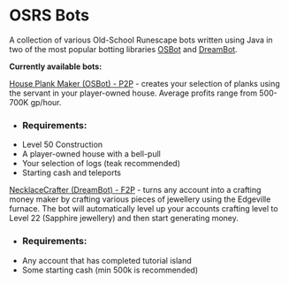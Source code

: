 # OSRS Bots
A collection of various Old-School Runescape bots written using Java in two of the most popular botting libraries [OSBot](https://osbot.org/api/ "OSBot") and [DreamBot](https://dreambot.org/javadocs/ "DreamBot").

<b>Currently available bots:</b>

[House Plank Maker (OSBot) - P2P](https://github.com/AdamBrodin/osrsbots/releases/tag/HousePlankMaker "HousePlankMaker") - creates your selection of planks using the servant in your player-owned house. Average profits range from 500-700K gp/hour. 

* ### <b>Requirements:</b>
* Level 50 Construction
* A player-owned house with a bell-pull
* Your selection of logs (teak recommended)
* Starting cash and teleports


[NecklaceCrafter (DreamBot) - F2P](https://github.com/AdamBrodin/osrsbots/releases/tag/NecklaceCrafter "NecklaceCrafter") - turns any account into a crafting money maker by crafting various pieces of jewellery using the Edgeville furnace. The bot will automatically level up your accounts crafting level to Level 22 (Sapphire jewellery) and then start generating money.

* ### <b>Requirements:</b>
* Any account that has completed tutorial island
* Some starting cash (min 500k is recommended)
